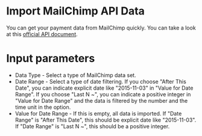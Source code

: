 # Import MailChimp API Data

You can get your payment data from MailChimp quickly. You can take a look at this [official API  document](https://developer.mailchimp.com/documentation/mailchimp/).

# Input parameters

* Data Type - Select a type of MailChimp data set.
* Date Range - Select a type of date filtering. If you choose "After This Date", you can indicate explicit date like "2015-11-03" in "Value for Date Range". If you choose "Last N ~", you can indicate a positive integer in "Value for Date Range" and the data is filtered by the number and the time unit in the option.
* Value for Date Range - If this is empty, all data is imported. If "Date Range" is "After This Date", this should be explicit date like "2015-11-03". If "Date Range" is "Last N ~", this should be a positive integer.
